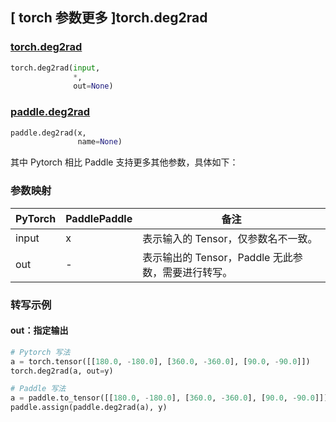 ## [ torch 参数更多 ]torch.deg2rad
### [torch.deg2rad](https://pytorch.org/docs/1.13/generated/torch.deg2rad.html#torch-deg2rad)

```python
torch.deg2rad(input,
              *,
              out=None)
```

### [paddle.deg2rad](https://www.paddlepaddle.org.cn/documentation/docs/zh/api/paddle/deg2rad_cn.html#paddle.deg2rad)

```python
paddle.deg2rad(x,
               name=None)
```

其中 Pytorch 相比 Paddle 支持更多其他参数，具体如下：
### 参数映射
| PyTorch       | PaddlePaddle | 备注                                                   |
| ------------- | ------------ | ------------------------------------------------------ |
| input |  x  | 表示输入的 Tensor，仅参数名不一致。  |
|  out  |  -  | 表示输出的 Tensor，Paddle 无此参数，需要进行转写。    |


### 转写示例
#### out：指定输出
```python
# Pytorch 写法
a = torch.tensor([[180.0, -180.0], [360.0, -360.0], [90.0, -90.0]])
torch.deg2rad(a, out=y)

# Paddle 写法
a = paddle.to_tensor([[180.0, -180.0], [360.0, -360.0], [90.0, -90.0]])
paddle.assign(paddle.deg2rad(a), y)
```
